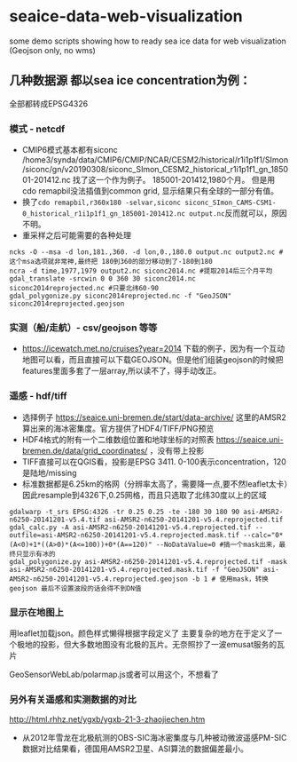 # seaice-data-web-visualization
 some demo scripts showing how to ready sea ice data for web visualization (Geojson only, no wms)
 
## 几种数据源 都以sea ice concentration为例：
全部都转成EPSG4326
### 模式 - netcdf
- CMIP6模式基本都有siconc
	/home3/synda/data/CMIP6/CMIP/NCAR/CESM2/historical/r1i1p1f1/SImon/siconc/gn/v20190308/siconc_SImon_CESM2_historical_r1i1p1f1_gn_185001-201412.nc 找了这一个作为例子。 185001-201412,1980个月。 但是用cdo remapbil没法插值到common grid, 显示结果只有全球的一部分有值。
- 换了`cdo remapbil,r360x180 -selvar,siconc siconc_SImon_CAMS-CSM1-0_historical_r1i1p1f1_gn_185001-201412.nc output.nc`反而就可以，原因不明。
- 重采样之后可能需要的各种处理
```
ncks -O --msa -d lon,181.,360. -d lon,0.,180.0 output.nc output2.nc #这个msa选项就非常神,最终把 180到360的部分移动到了-180到180
ncra -d time,1977,1979 output2.nc siconc2014.nc #提取2014后三个月平均
gdal_translate -srcwin 0 0 360 30 siconc2014.nc siconc2014reprojected.nc #只要北纬60-90
gdal_polygonize.py siconc2014reprojected.nc -f "GeoJSON" siconc2014reprojected.geojson
```
### 实测（船/走航）-  csv/geojson 等等
- https://icewatch.met.no/cruises?year=2014 下载的例子，因为有一个互动地图可以看，而且直接可以下载GEOJSON。但是他们组装geojson的时候把features里面多套了一层array,所以读不了，得手动改正。
### 遥感 -  hdf/tiff
- 选择例子 https://seaice.uni-bremen.de/start/data-archive/ 这里的AMSR2算出来的海冰密集度。官方提供了HDF4/TIFF/PNG预览
 - HDF4格式的附有一个二维数组位置和地球坐标的对照表 https://seaice.uni-bremen.de/data/grid_coordinates/ ，没有带上投影
 - TIFF直接可以在QGIS看，投影是EPSG 3411. 0-100表示concentration，120是陆地/missing
 - 标准数据都是6.25km的格网（分辨率太高了，需要降一点,要不然leaflet太卡）因此resample到4326下,0.25网格，而且只选取了北纬30度以上的区域
```
gdalwarp -t_srs EPSG:4326 -tr 0.25 0.25 -te -180 30 180 90 asi-AMSR2-n6250-20141201-v5.4.tif asi-AMSR2-n6250-20141201-v5.4.reprojected.tif
gdal_calc.py -A asi-AMSR2-n6250-20141201-v5.4.reprojected.tif --outfile=asi-AMSR2-n6250-20141201-v5.4.reprojected.mask.tif --calc="0*(A<0)+1*((A>0)*(A<=100))+0*(A==120)" --NoDataValue=0 #搞一个mask出来，最终只显示有冰的
gdal_polygonize.py asi-AMSR2-n6250-20141201-v5.4.reprojected.tif -mask asi-AMSR2-n6250-20141201-v5.4.reprojected.mask.tif -f "GeoJSON" asi-AMSR2-n6250-20141201-v5.4.reprojected.geojson -b 1 # 使用mask，转换geojson 最后不设置波段的话会得不到DN值
```
### 显示在地图上
用leaflet加载json。颜色样式懒得根据字段定义了
主要复杂的地方在于定义了一个极地的投影，但大多数地图没有北极的瓦片。无奈照抄了一波emusat服务的瓦片

GeoSensorWebLab/polarmap.js或者可以用这个，不想看了

### 另外有关遥感和实测数据的对比
http://html.rhhz.net/ygxb/ygxb-21-3-zhaojiechen.htm
- 从2012年雪龙在北极航测的OBS-SIC海冰密集度与几种被动微波遥感PM-SIC数据对比结果看，德国用AMSR2卫星、ASI算法的数据偏差最小。
